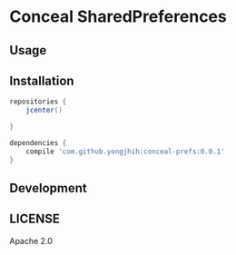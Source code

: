 # Conceal SharedPreferences

## Usage

## Installation

```gradle
repositories {
    jcenter()

}

dependencies {
    compile 'com.github.yongjhih:conceal-prefs:0.0.1'
}
```

## Development

## LICENSE

Apache 2.0

